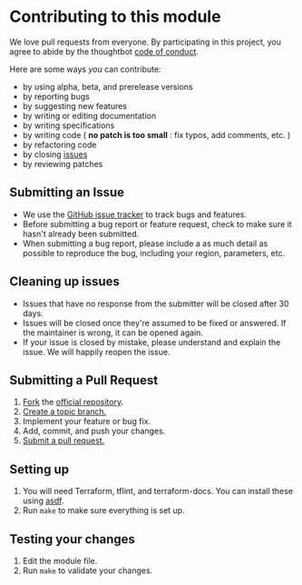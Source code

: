 # Contributing to this module

We love pull requests from everyone. By participating in this project, you
agree to abide by the thoughtbot [code of conduct].

[code of conduct]: https://thoughtbot.com/open-source-code-of-conduct

Here are some ways *you* can contribute:

* by using alpha, beta, and prerelease versions
* by reporting bugs
* by suggesting new features
* by writing or editing documentation
* by writing specifications
* by writing code ( **no patch is too small** : fix typos, add comments, etc. )
* by refactoring code
* by closing [issues][]
* by reviewing patches

[issues]: https://github.com/thoughtbot/terraform-eks-cicd/issues

## Submitting an Issue

* We use the [GitHub issue tracker][issues] to track bugs and features.
* Before submitting a bug report or feature request, check to make sure it hasn't
  already been submitted.
* When submitting a bug report, please include a as much detail as possible to
  reproduce the bug, including your region, parameters, etc.

## Cleaning up issues

* Issues that have no response from the submitter will be closed after 30 days.
* Issues will be closed once they're assumed to be fixed or answered. If the
  maintainer is wrong, it can be opened again.
* If your issue is closed by mistake, please understand and explain the issue.
  We will happily reopen the issue.

## Submitting a Pull Request

1. [Fork][fork] the [official repository][repo].
1. [Create a topic branch.][branch]
1. Implement your feature or bug fix.
1. Add, commit, and push your changes.
1. [Submit a pull request.][pr]

## Setting up

1. You will need Terraform, tflint, and terraform-docs. You can install these
   using [asdf].
2. Run `make` to make sure everything is set up.

## Testing your changes

1. Edit the module file.
2. Run `make` to validate your changes.

[asdf]: https://github.com/asdf-vm/asdf
[repo]: https://github.com/thoughtbot/terraform-eks-cicd/tree/main
[fork]: https://help.github.com/articles/fork-a-repo/
[branch]: https://help.github.com/articles/creating-and-deleting-branches-within-your-repository/
[pr]: https://help.github.com/articles/using-pull-requests/
